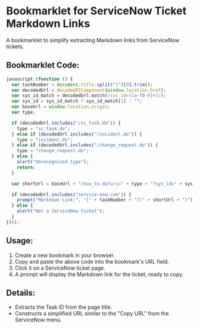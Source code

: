 # Bookmarklet for ServiceNow Ticket Markdown Links

A bookmarklet to simplify extracting Markdown links from ServiceNow tickets.

## Bookmarklet Code:

```javascript
javascript:(function () {
  var taskNumber = document.title.split("|")[0].trim();
  var decodedUrl = decodeURIComponent(window.location.href);
  var sys_id_match = decodedUrl.match(/sys_id=([a-f0-9]+)/);
  var sys_id = sys_id_match ? sys_id_match[1] : "";
  var baseUrl = window.location.origin;
  var type;

  if (decodedUrl.includes("/sc_task.do")) {
    type = "sc_task.do";
  } else if (decodedUrl.includes("/incident.do")) {
    type = "incident.do";
  } else if (decodedUrl.includes("/change_request.do")) {
    type = "change_request.do";
  } else {
    alert("Unrecognized type");
    return;
  }

  var shortUrl = baseUrl + "/nav_to.do?uri=" + type + "?sys_id=" + sys_id;

  if (decodedUrl.includes("service-now.com")) {
    prompt("Markdown Link:", "[" + taskNumber + "](" + shortUrl + ")");
  } else {
    alert("Not a ServiceNow ticket");
  }
})();
```

## Usage:

1. Create a new bookmark in your browser.
2. Copy and paste the above code into the bookmark's URL field.
3. Click it on a ServiceNow ticket page.
4. A prompt will display the Markdown link for the ticket, ready to copy.

## Details:

- Extracts the Task ID from the page title.
- Constructs a simplified URL similar to the "Copy URL" from the ServiceNow menu.

